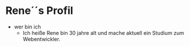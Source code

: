 # Rene´´s Profil

-  wer bin ich 
   -  Ich heiße Rene bin 30 jahre alt und mache aktuell ein Studium zum Webentwickler.
  
  
